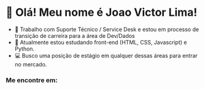 # 👋 Olá! Meu nome é Joao Victor Lima!
- 💼 Trabalho com Suporte Técnico / Service Desk e estou em processo de transição de carreira para a área de Dev/Dados
- 📘 Atualmente estou estudando front-end (HTML, CSS, Javascript) e Python.
- 💻 Busco uma posição de estágio em qualquer dessas áreas para entrar no mercado.

### Me encontre em:

<div>
  <a href="mailto:jaovbslima@gmail.com" target="_blank"><img src"https://img.shields.io/badge/Gmail-D14836?style=for-the-badge&logo=gmail&logoColor=white" target="_blank"></a>
  <a href="https://www.linkedin.com/in/joaovbslima/" target="_blank"><img src"https://img.shields.io/badge/LinkedIn-0077B5?style=for-the-badge&logo=linkedin&logoColor=white" target="_blank"></a>
  <a href="https://twitter.com/joaovbslima" target="_blank"><img src"https://img.shields.io/badge/Twitter-1DA1F2?style=for-the-badge&logo=twitter&logoColor=white" target="_blank"></a>
</div>


<!---
joaovbslima/joaovbslima is a ✨ special ✨ repository because its `README.md` (this file) appears on your GitHub profile.
You can click the Preview link to take a look at your changes.
--->
